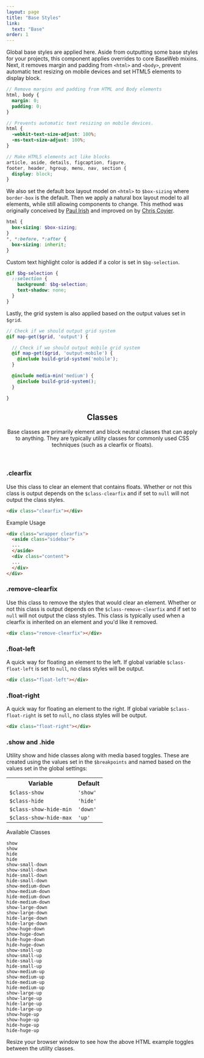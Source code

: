 ```yaml
---
layout: page
title: "Base Styles"
link:
  text: "Base"
order: 1
---
```


Global base styles are applied here. Aside from outputting some base styles for your projects, this component applies overrides to core BaseWeb mixins. Next, it removes margin and padding from `<html>` and `<body>`, prevent automatic text resizing on mobile devices and set HTML5 elements to display block.

```scss
// Remove margins and padding from HTML and Body elements
html, body {
  margin: 0;
  padding: 0;
}

// Prevents automatic text resizing on mobile devices.
html {
  -webkit-text-size-adjust: 100%;
  -ms-text-size-adjust: 100%;
}

// Make HTML5 elements act like blocks
article, aside, details, figcaption, figure,
footer, header, hgroup, menu, nav, section {
  display: block;
}
```

We also set the default box layout model on `<html>` to `$box-sizing` where `border-box` is the default. Then we apply a natural box layout model to all elements, while still allowing components to change. This method was originally conceived by [Paul Irish](http://www.paulirish.com/2012/box-sizing-border-box-ftw/) and improved on by [Chris Coyier](https://css-tricks.com/inheriting-box-sizing-probably-slightly-better-best-practice/).

```scss
html {
  box-sizing: $box-sizing;
}
*, *:before, *:after {
  box-sizing: inherit;
}
```

Custom text highlight color is added if a color is set in `$bg-selection`.

```scss
@if $bg-selection {
  ::selection {
    background: $bg-selection;
    text-shadow: none;
  }
}
```

Lastly, the grid system is also applied based on the output values set in `$grid`.

```scss
// Check if we should output grid system
@if map-get($grid, 'output') {

  // Check if we should output mobile grid system
  @if map-get($grid, 'output-mobile') {
    @include build-grid-system('mobile');
  }

  @include media-min('medium') {
    @include build-grid-system();
  }

}
```

<div id="toc" class="toc"></div>

<header class="docs-header" markdown="1">

## Classes

Base classes are primarily element and block neutral classes that can apply to anything. They are typically utility classes for commonly used CSS techniques (such as a clearfix or floats).

</header><!-- .docs-header -->

<section id="class-clearfix" class="docs-item" markdown="1">

### .clearfix

Use this class to clear an element that contains floats. Whether or not this class is output depends on the <code>$class-clearfix</code> and if set to `null` will not output the class styles.

```html
<div class="clearfix"></div>
```

<p class="subheading">Example Usage</p>

```html
<div class="wrapper clearfix">
  <aside class="sidebar">
  ...
  </aside>
  <div class="content">
  ...
  </div>
</div>
```

</section><!-- .docs-item -->

<section id="class-remove-clearfix" class="docs-item" markdown="1">

### .remove-clearfix

Use this class to remove the styles that would clear an element. Whether or not this class is output depends on the `$class-remove-clearfix` and if set to `null` will not output the class styles. This class is typically used when a clearfix is inherited on an element and you'd like it removed.

```html
<div class="remove-clearfix"></div>
```

</section><!-- .docs-item -->

<section id="class-float-left" class="docs-item" markdown="1">

### .float-left

A quick way for floating an element to the left. If global variable `$class-float-left` is set to `null`, no class styles will be output.

```html
<div class="float-left"></div>
```

</section><!-- .docs-item -->

<section id="class-float-right" class="docs-item" markdown="1">

### .float-right

A quick way for floating an element to the right. If global variable `$class-float-right` is set to `null`, no class styles will be output.

```html
<div class="float-right"></div>
```

</section><!-- .docs-item -->

<section id="class-show-hide" class="docs-item" markdown="1">

### .show and .hide

Utility show and hide classes along with media based toggles. These are created using the values set in the `$breakpoints` and named based on the values set in the global settings:

<table class="tabls table-docs">
  <tr>
    <th>Variable</th>
    <th>Default</th>
  </tr>
  <tr>
    <td><code>$class-show</code></td>
    <td><code>'show'</code></td>
  </tr>
  <tr>
    <td><code>$class-hide</code></td>
    <td><code>'hide'</code></td>
  </tr>
  <tr>
    <td><code>$class-show-hide-min</code></td>
    <td><code>'down'</code></td>
  </tr>
  <tr>
    <td><code>$class-show-hide-max</code></td>
    <td><code>'up'</code></td>
  </tr>
</table>

<p class="subheading">Available Classes</p>

<div class="demo demo-naked demo-show-hide">
  <div class="item">
    <div class="inner"><div class="show"><code>show</code></div><code>show</code></div>
  </div>
  <div class="item">
    <div class="inner"><div class="hide"><code>hide</code></div><code>hide</code></div>
  </div>

  <div class="item">
    <div class="inner"><div class="show-small-down"><code>show-small-down</code></div><code>show-small-down</code></div>
  </div>
  <div class="item">
    <div class="inner"><div class="hide-small-down"><code>hide-small-down</code></div><code>hide-small-down</code></div>
  </div>

  <div class="item">
    <div class="inner"><div class="show-medium-down"><code>show-medium-down</code></div><code>show-medium-down</code></div>
  </div>
  <div class="item">
    <div class="inner"><div class="hide-medium-down"><code>hide-medium-down</code></div><code>hide-medium-down</code></div>
  </div>

  <div class="item">
    <div class="inner"><div class="show-large-down"><code>show-large-down</code></div><code>show-large-down</code></div>
  </div>
  <div class="item">
    <div class="inner"><div class="hide-large-down"><code>hide-large-down</code></div><code>hide-large-down</code></div>
  </div>

  <div class="item">
    <div class="inner"><div class="show-huge-down"><code>show-huge-down</code></div><code>show-huge-down</code></div>
  </div>
  <div class="item">
    <div class="inner"><div class="hide-huge-down"><code>hide-huge-down</code></div><code>hide-huge-down</code></div>
  </div>

  <div class="item">
    <div class="inner"><div class="show-small-up"><code>show-small-up</code></div><code>show-small-up</code></div>
  </div>
  <div class="item">
    <div class="inner"><div class="hide-small-up"><code>hide-small-up</code></div><code>hide-small-up</code></div>
  </div>

  <div class="item">
    <div class="inner"><div class="show-medium-up"><code>show-medium-up</code></div><code>show-medium-up</code></div>
  </div>
  <div class="item">
    <div class="inner"><div class="hide-medium-up"><code>hide-medium-up</code></div><code>hide-medium-up</code></div>
  </div>

  <div class="item">
    <div class="inner"><div class="show-large-up"><code>show-large-up</code></div><code>show-large-up</code></div>
  </div>
  <div class="item">
    <div class="inner"><div class="hide-large-up"><code>hide-large-up</code></div><code>hide-large-up</code></div>
  </div>

  <div class="item">
    <div class="inner"><div class="show-huge-up"><code>show-huge-up</code></div><code>show-huge-up</code></div>
  </div>
  <div class="item">
    <div class="inner"><div class="hide-huge-up"><code>hide-huge-up</code></div><code>hide-huge-up</code></div>
  </div>
</div>

<div class="notice info">
  <p>Resize your browser window to see how the above HTML example toggles between the utility classes.</p>
</div>

</section><!-- .docs-item -->
